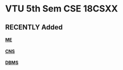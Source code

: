 
# VTU 5th Sem CSE 18CSXX 

## RECENTLY Added 
#### [ME](https://github.com/adithyapaib/VTU5thSem/tree/main/ME)
#### [CNS](https://github.com/adithyapaib/VTU5thSem/tree/main/CNS)
#### [DBMS](https://github.com/adithyapaib/VTU5thSem/tree/main/DBMS)


